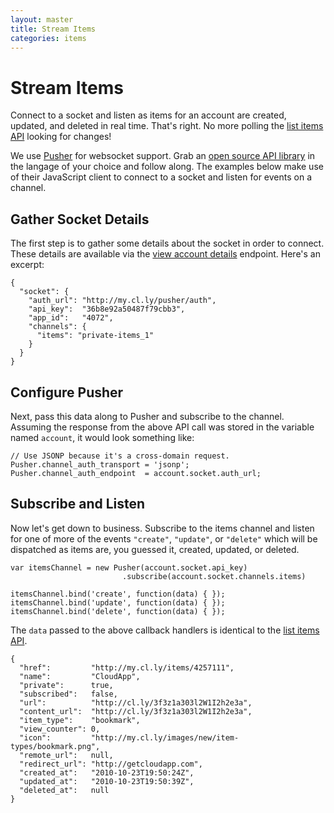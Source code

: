 ```yaml
---
layout: master
title: Stream Items
categories: items
---
```


# Stream Items

Connect to a socket and listen as items for an account are created, updated, and
deleted in real time. That's right. No more polling the
[list items API][list-items] looking for changes!

We use [Pusher] for websocket support. Grab an
[open source API library][pusher-libs] in the langage of your choice and follow
along. The examples below make use of their JavaScript client to connect to a
socket and listen for events on a channel.


## Gather Socket Details

The first step is to gather some details about the socket in order to connect.
These details are available via the [view account details] endpoint. Here's an
excerpt:

    {
      "socket": {
        "auth_url": "http://my.cl.ly/pusher/auth",
        "api_key":  "36b8e92a50487f79cbb3",
        "app_id":   "4072",
        "channels": {
          "items": "private-items_1"
        }
      }
    }


## Configure Pusher

Next, pass this data along to Pusher and subscribe to the channel. Assuming the
response from the above API call was stored in the variable named `account`,
it would look something like:

    // Use JSONP because it's a cross-domain request.
    Pusher.channel_auth_transport = 'jsonp';
    Pusher.channel_auth_endpoint  = account.socket.auth_url;


## Subscribe and Listen

Now let's get down to business. Subscribe to the items channel and listen for
one of more of the events `"create"`, `"update"`, or `"delete"` which will be
dispatched as items are, you guessed it, created, updated, or deleted.

    var itemsChannel = new Pusher(account.socket.api_key)
                             .subscribe(account.socket.channels.items)

    itemsChannel.bind('create', function(data) { });
    itemsChannel.bind('update', function(data) { });
    itemsChannel.bind('delete', function(data) { });

The `data` passed to the above callback handlers is identical to the
[list items API][list-items].

    {
      "href":         "http://my.cl.ly/items/4257111",
      "name":         "CloudApp",
      "private":      true,
      "subscribed":   false,
      "url":          "http://cl.ly/3f3z1a303l2W1I2h2e3a",
      "content_url":  "http://cl.ly/3f3z1a303l2W1I2h2e3a",
      "item_type":    "bookmark",
      "view_counter": 0,
      "icon":         "http://my.cl.ly/images/new/item-types/bookmark.png",
      "remote_url":   null,
      "redirect_url": "http://getcloudapp.com",
      "created_at":   "2010-10-23T19:50:24Z",
      "updated_at":   "2010-10-23T19:50:39Z",
      "deleted_at":   null
    }



[list-items]: /list-items
[pusher]: http://pusherapp.com
[pusher-libs]: http://pusherapp.com/docs/libraries
[pusher-docs]: http://pusherapp.com/docs
[view account details]: /view-account-details

